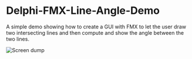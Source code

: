# Delphi-FMX-Line-Angle-Demo
A simple demo showing how to create a GUI with FMX to let the user draw two intersecting lines and then compute and  show the angle between the two lines.

![Screen dump](/blob/main/FmxLineAngleDemoScreenDump.jpg?raw=true)
